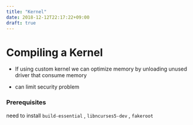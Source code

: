 ```yaml
---
title: "Kernel"
date: 2018-12-12T22:17:22+09:00
draft: true
---
```


# Compiling a Kernel

* If using custom kernel we can optimize memory by unloading unused driver that consume memory

* can limit security problem

### Prerequisites

need to install `build-essential` , `libncurses5-dev` , `fakeroot`




